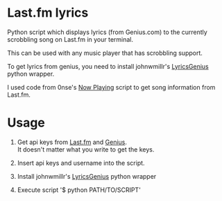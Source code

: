 # Last.fm lyrics
Python script which displays lyrics (from Genius.com) to the currently scrobbling song on Last.fm in your terminal.  

This can be used with any music player that has scrobbling support.

To get lyrics from genius, you need to install johnwmillr's [LyricsGenius](https://github.com/johnwmillr/LyricsGenius) python wrapper.  

I used code from 0nse's [Now Playing](https://github.com/0nse/now_playing) script to get song information from Last.fm.  

# Usage
1. Get api keys from [Last.fm](https://www.last.fm/api/account/create) and [Genius](https://genius.com/api-clients/new).  
It doesn't matter what you write to get the keys.  

2. Insert api keys and username into the script.  

3. Install johnwmillr's [LyricsGenius](https://github.com/johnwmillr/LyricsGenius) python wrapper

4. Execute script '$ python PATH/TO/SCRIPT'  
